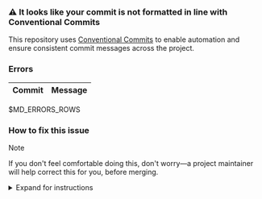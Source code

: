 
### :warning: It looks like your commit is not formatted in line with Conventional Commits

This repository uses [Conventional Commits][cc] to enable automation and ensure consistent commit messages across the project.

### Errors

| Commit | Message |
| ------ | ------- |
$MD_ERRORS_ROWS

### How to fix this issue

> [!NOTE]
> If you don't feel comfortable doing this, don't worry—a project maintainer will help correct this for you, before merging.

<details>

<summary>Expand for instructions</summary>

Please amend your commit message to follow the [Conventional Commits][cc] format. You can do this by running the following commands:

```
git rebase -i HEAD~${MD_ERRORS_COUNT}
```

This will open an editor with a list of commits. Mark the commit you want to amend with `edit`, save and close the editor. Then run:

```console
git commit --amend
```

This will open an editor with the commit message. Please update the commit message to follow the [Conventional Commits][cc] format. Save and close the editor.

Finally, run:

```console
git rebase --continue
```

This will continue the rebase process.

Finally, push your changes to your fork:

```console
git push --force-with-lease
```

</details>

[cc]: https://www.conventionalcommits.org/en/v1.0.0